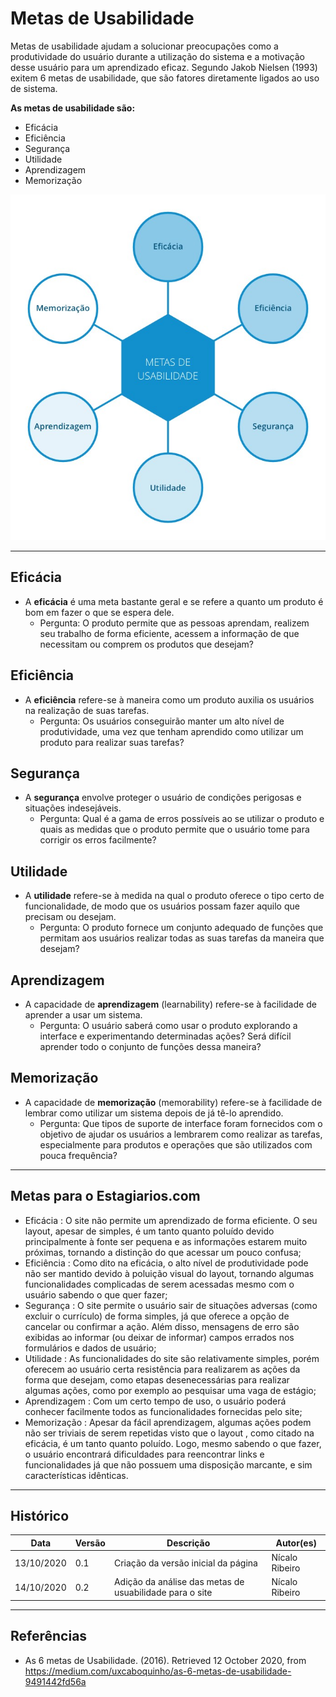 # Metas de Usabilidade
Metas de usabilidade ajudam a solucionar preocupações como a produtividade do usuário durante a utilização do sistema e a motivação desse usuário para um aprendizado eficaz. Segundo Jakob Nielsen (1993) exitem 6 metas de usabilidade, que são fatores diretamente ligados ao uso de sistema.  

**As metas de usabilidade são:**  
- Eficácia   
- Eficiência  
- Segurança  
- Utilidade  
- Aprendizagem  
- Memorização  

![Metas](images/metas.jpeg)

- - -

## Eficácia
* A **eficácia** é uma meta bastante geral e se refere a quanto um produto é bom em fazer o
que se espera dele.  
    - Pergunta: O produto permite que as pessoas aprendam, realizem seu trabalho de forma eficiente, acessem a informação de que necessitam ou comprem os produtos que desejam?  

## Eficiência  
* A **eficiência** refere-se à maneira como um produto auxilia os usuários na realização de
suas tarefas.  
    - Pergunta: Os usuários conseguirão manter um alto nível de produtividade, uma vez que tenham aprendido como utilizar um produto para realizar suas tarefas?  

## Segurança  
* A **segurança** envolve proteger o usuário de condições perigosas e situações indesejáveis.  
    - Pergunta: Qual é a gama de erros possíveis ao se utilizar o produto e quais as medidas que o
produto permite que o usuário tome para corrigir os erros facilmente?  

## Utilidade  
* A **utilidade** refere-se à medida na qual o produto oferece o tipo certo de funcionalidade,
de modo que os usuários possam fazer aquilo que precisam ou desejam.  
    - Pergunta: O produto fornece um conjunto adequado de funções que permitam aos usuários
realizar todas as suas tarefas da maneira que desejam?  

## Aprendizagem  
* A capacidade de **aprendizagem** (learnability) refere-se à facilidade de aprender a usar
um sistema.  
    - Pergunta: O usuário saberá como usar o produto explorando a interface e experimentando
determinadas ações? Será difícil aprender todo o conjunto de funções dessa maneira?  

## Memorização  
* A capacidade de **memorização** (memorability) refere-se à facilidade de lembrar como utilizar um sistema depois de já tê-lo aprendido.  
    - Pergunta: Que tipos de suporte de interface foram fornecidos com o objetivo de ajudar os
usuários a lembrarem como realizar as tarefas, especialmente para produtos e operações que
são utilizados com pouca frequência?  

- - -

## Metas para o Estagiarios.com

- Eficácia : O site não permite um aprendizado de forma eficiente. O seu layout, apesar de simples, é um tanto quanto poluído devido principalmente à fonte ser pequena e as informações estarem muito próximas, tornando a distinção do que acessar um pouco confusa; 
- Eficiência : Como dito na eficácia, o alto nível de produtividade pode não ser mantido devido à poluição visual do layout, tornando algumas funcionalidades complicadas de serem acessadas mesmo com o usuário sabendo o que quer fazer;
- Segurança : O site permite o usuário sair de situações adversas (como excluir o currículo) de forma simples, já que oferece a opção de cancelar ou confirmar a ação. Além disso, mensagens de erro são exibidas ao informar (ou deixar de informar) campos errados nos formulários e dados de usuário;
- Utilidade : As funcionalidades do site são relativamente simples, porém oferecem ao usuário certa resistência para realizarem as ações da forma que desejam, como etapas desenecessárias para realizar algumas ações, como por exemplo ao pesquisar uma vaga de estágio;
- Aprendizagem : Com um certo tempo de uso, o usuário poderá conhecer facilmente todos as funcionalidades fornecidas pelo site;
- Memorização : Apesar da fácil aprendizagem, algumas ações podem não ser triviais de serem repetidas visto que o layout , como citado na eficácia, é um tanto quanto poluído. Logo, mesmo sabendo o que fazer, o usuário encontrará dificuldades para reencontrar links e funcionalidades já que não possuem uma disposição marcante, e sim características idênticas.
  
- - -

## Histórico

| Data     | Versão | Descrição                         | Autor(es)                                        |
| -------- | ------ | --------------------------------- | ------------------------------------------------ |
| 13/10/2020 | 0.1  | Criação da versão inicial da página |Nícalo Ribeiro |
| 14/10/2020 | 0.2  | Adição da análise das metas de usuabilidade para o site |Nícalo Ribeiro |

- - -

## Referências

* As 6 metas de Usabilidade. (2016). Retrieved 12 October 2020, from <https://medium.com/uxcaboquinho/as-6-metas-de-usabilidade-9491442fd56a>